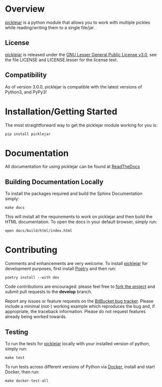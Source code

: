 # Overview
[picklejar] is a python module that allows you to work with multiple pickles while reading/writing them to a single 
file/jar.

## License
[picklejar] is released under the [GNU Lesser General Public License v3.0], see the file LICENSE and LICENSE.lesser 
for the license text.

## Compatibility
As of version 3.0.0, picklejar is compatible with the latest versions of Python3, and PyPy3!

# Installation/Getting Started
The most straightforward way to get the picklejar module working for you is:
```commandline
pip install picklejar
```

# Documentation
All documentation for using picklejar can be found at [ReadTheDocs](http://picklejar.readthedocs.io/)

## Building Documentation Locally
To install the packages required and build the Sphinx Documentation simply:
```commandline
make docs
```

This will install all the requirements to work on picklejar and then build the HTML documentation.
To open the docs in your default browser, simply run:
```commandline
open docs/build/html/index.html
```

# Contributing
Comments and enhancements are very welcome. To install [picklejar] for development purposes, first
install [Poetry](https://python-poetry.org) and then run:
```commandline
poetry install --with dev
```

Code contributions are encouraged: please feel free to [fork the
project](https://bitbucket.org/isaiah1112/picklejar) and submit pull requests to the **develop** branch.

Report any issues or feature requests on the [BitBucket bug
tracker](https://bitbucket.org/isaiah1112/picklejar/issues?status=new&status=open). Please include a minimal (not-) 
working example which reproduces the bug and, if appropriate, the traceback information.  Please do not request features 
already being worked towards.

## Testing
To run the tests for [picklejar] locally with your installed version of python, simply run:
```commandline
make test
```

To run tests across different versions of Python via [Docker](https://www.docker.com), install and start Docker, 
then run:
```commandline
make docker-test-all
```

[GNU Lesser General Public License v3.0]: http://choosealicense.com/licenses/lgpl-3.0/ "LGPL v3"

[picklejar]: https://bitbucket.org/isaiah1112/picklejar "picklejar Module"

